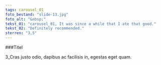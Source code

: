 ```yaml
---
tags: carousel_01
foto_bestand: "slide-13.jpg"
foto_alt: "&nbsp;"
tekst_01: "carousel_01, It was since a while that I ate that good."
tekst_02: "Definitely recommended."
sterren: "3,5"
---
```


###Titel

3_Cras justo odio, dapibus ac facilisis in, egestas eget quam.
